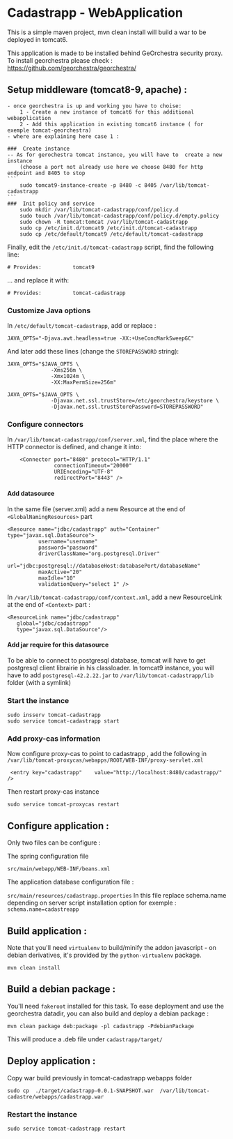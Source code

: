 Cadastrapp - WebApplication 
=========================== 

This is a simple maven project, mvn clean install will build a war to be deployed in tomcat6.

This application is made to be installed behind GeOrchestra security proxy. To install georchestra please check :  https://github.com/georchestra/georchestra/


##  Setup middleware (tomcat8-9, apache) :
	- once georchestra is up and working you have to choise:
		1 - Create a new instance of tomcat6 for this additional webapplication
		2 - Add this application in existing tomcat6 instance ( for exemple tomcat-georchestra)
	- where are explaining here case 1 : 
	
	###  Create instance
	-- As for gerochestra tomcat instance, you will have to  create a new instance
		(choose a port not already use here we choose 8480 for http endpoint and 8405 to stop
	```
		sudo tomcat9-instance-create -p 8480 -c 8405 /var/lib/tomcat-cadastrapp
	```
	###  Init policy and service
		sudo mkdir /var/lib/tomcat-cadastrapp/conf/policy.d
		sudo touch /var/lib/tomcat-cadastrapp/conf/policy.d/empty.policy
		sudo chown -R tomcat:tomcat /var/lib/tomcat-cadastrapp
		sudo cp /etc/init.d/tomcat9 /etc/init.d/tomcat-cadastrapp
		sudo cp /etc/default/tomcat9 /etc/default/tomcat-cadastrapp

Finally, edit the ```/etc/init.d/tomcat-cadastrapp``` script, find the following line:
```
# Provides:          tomcat9
```
... and replace it with:
```
# Provides:          tomcat-cadastrapp
```

### Customize Java options

In ```/etc/default/tomcat-cadastrapp```, add or replace : 
```
JAVA_OPTS="-Djava.awt.headless=true -XX:+UseConcMarkSweepGC"
```

And later add these lines (change the ```STOREPASSWORD``` string):
```
JAVA_OPTS="$JAVA_OPTS \
              -Xms256m \
              -Xmx1024m \
              -XX:MaxPermSize=256m"

JAVA_OPTS="$JAVA_OPTS \
              -Djavax.net.ssl.trustStore=/etc/georchestra/keystore \
              -Djavax.net.ssl.trustStorePassword=STOREPASSWORD"
```
### Configure connectors 

In ```/var/lib/tomcat-cadastrapp/conf/server.xml```, find the place where the HTTP connector is defined, and change it into:
```
    <Connector port="8480" protocol="HTTP/1.1" 
               connectionTimeout="20000" 
               URIEncoding="UTF-8"
               redirectPort="8443" />
```

#### Add datasource
In the same file (server.xml) add a new Resource at the end of ```<GlobalNamingResources>``` part
```
<Resource name="jdbc/cadastrapp" auth="Container" type="javax.sql.DataSource">
          username="username"
          password="password"
          driverClassName="org.postgresql.Driver"
          url="jdbc:postgresql://databaseHost:databasePort/databaseName"
          maxActive="20"
          maxIdle="10"
          validationQuery="select 1" />
```

In ```/var/lib/tomcat-cadastrapp/conf/context.xml```, add a new ResourceLink at the end of ```<Context>``` part :

```
<ResourceLink name="jdbc/cadastrapp"
   global="jdbc/cadastrapp"
   type="javax.sql.DataSource"/>
```

#### Add jar require for this datasource

To be able to connect to postgresql database, tomcat will have to get postgresql client librairie in his classloader.
In tomcat9 instance, you will have to add ```postgresql-42.2.22.jar``` to ```/var/lib/tomcat-cadastrapp/lib``` folder (with a symlink)

### Start the instance

```
sudo insserv tomcat-cadastrapp
sudo service tomcat-cadastrapp start
```

### Add proxy-cas information

Now configure proxy-cas to point to cadastrapp , add the following in ```/var/lib/tomcat-proxycas/webapps/ROOT/WEB-INF/proxy-servlet.xml```


```
 <entry key="cadastrapp"    value="http://localhost:8480/cadastrapp/" />
```

Then restart proxy-cas instance

```
sudo service tomcat-proxycas restart
```

##  Configure application : 

Only two files can be configure :

The spring configuration file

```src/main/webapp/WEB-INF/beans.xml``` 

The application database configuration file :

```src/main/resources/cadastrapp.properties```
In this file replace schema.name depending on server script installation option
for exemple : ```schema.name=cadastreapp```

##  Build application : 

Note that you'll need ```virtualenv``` to build/minify the addon javascript - on debian derivatives,
it's provided by the ```python-virtualenv``` package.

```
mvn clean install
```

##  Build a debian package :

You'll need ```fakeroot``` installed for this task. To ease deployment and use the georchestra datadir,
you can also build and deploy a debian package :

```
mvn clean package deb:package -pl cadastrapp -PdebianPackage
```

This will produce a .deb file under ```cadastrapp/target/```

##  Deploy application : 

Copy war build previously in tomcat-cadastrapp webapps folder

```
sudo cp  ./target/cadastrapp-0.0.1-SNAPSHOT.war  /var/lib/tomcat-cadastre/webapps/cadastrapp.war
```

### Restart the instance

```
sudo service tomcat-cadastrapp restart
```

